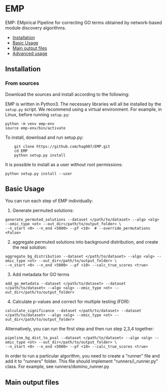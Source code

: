# EMP

EMP: EMpirical Pipeline for correcting GO terms obtained by network-based module discovery algorithms.

- [Installation](#installation)
- [Basic Usage](#basic-usage)
- [Main output files](#main-output-files)
- [Advanced usage](#advanced-usage)

## Installation

### From sources
Download the sources and install according to the following:

EMP is written in Python3. The necessary libraries will all be installed by the `setup.py` script.
We recommend using a virtual environment. For example, in Linux, before running `setup.py`:
```
python -m venv emp-env
source emp-env/bin/activate
```
To install, download and run setup.py:
```
    git clone https://github.com/hag007/EMP.git
    cd EMP
    python setup.py install
```
It is possible to install as a user without root permissions:
```
python setup.py install --user
```

## Basic Usage
You can run each step of EMP individually:

1. Generate permuted solutions:
```
generate_permuted_solutions --dataset </path/to/dataset> --algo <alg> --omic_type <ot> --out_dir</path/to/output_folder> \
--n_start <0> --n_end <5000> --pf <10>  # --override_permutations <False>
```

2. aggregate permuted solutions into background distribution, and create the real solution:
```
aggregate_bg_distribution --dataset </path/to/dataset> --algo <alg> --omic_type <ot> --out_dir</path/to/output_folder> \
--n_start <0> --n_end <5000> --pf <10> --calc_true_scores <true>
```

3. Add metadata for GO terms
```
add_go_metadata --dataset </path/to/dataset> --dataset </path/to/dataset> --algo <alg> --omic_type <ot> --out_dir</path/to/output_folder>
```

4. Calculate p-values and correct for multiple testing (FDR):
```
calculate_significance --dataset </path/to/dataset> --dataset </path/to/dataset> --algo <alg> --omic_type <ot> --out_dir</path/to/output_folder>
```

Alternatively, you can run the first step and then run step 2,3,4 together:
```
pipeline_bg_dist_to_pval --dataset </path/to/dataset> --algo <alg> --omic_type <ot> --out_dir</path/to/output_folder> \
--n_start <0> --n_end <5000> --pf <10> --calc_true_scores <true>
```


In order to run a particular algorithm, you need to create a "runner" file and add it to "runners" folder. This file should implement "runners/i_runner.py" class.
For example, see runners/domino_runner.py



## Main output files

